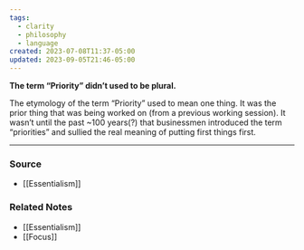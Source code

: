 ```yaml
---
tags:
  - clarity
  - philosophy
  - language
created: 2023-07-08T11:37-05:00
updated: 2023-09-05T21:46-05:00
---
```

**The term “Priority” didn’t used to be plural.**

The etymology of the term “Priority” used to mean one thing. It was the prior thing that was being worked on (from a previous working session). It wasn’t until the past ~100 years(?) that businessmen introduced the term “priorities” and sullied the real meaning of putting first things first.

---

### Source
- [[Essentialism]]

### Related Notes
- [[Essentialism]]
- [[Focus]]